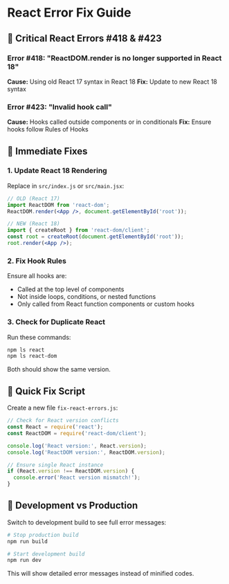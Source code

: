 # React Error Fix Guide

## 🚨 Critical React Errors #418 & #423

### Error #418: "ReactDOM.render is no longer supported in React 18"
**Cause:** Using old React 17 syntax in React 18
**Fix:** Update to new React 18 syntax

### Error #423: "Invalid hook call"
**Cause:** Hooks called outside components or in conditionals
**Fix:** Ensure hooks follow Rules of Hooks

## 🔧 Immediate Fixes

### 1. Update React 18 Rendering
Replace in `src/index.js` or `src/main.jsx`:

```jsx
// OLD (React 17)
import ReactDOM from 'react-dom';
ReactDOM.render(<App />, document.getElementById('root'));

// NEW (React 18)
import { createRoot } from 'react-dom/client';
const root = createRoot(document.getElementById('root'));
root.render(<App />);
```

### 2. Fix Hook Rules
Ensure all hooks are:
- Called at the top level of components
- Not inside loops, conditions, or nested functions
- Only called from React function components or custom hooks

### 3. Check for Duplicate React
Run these commands:
```bash
npm ls react
npm ls react-dom
```

Both should show the same version.

## 🎯 Quick Fix Script

Create a new file `fix-react-errors.js`:

```jsx
// Check for React version conflicts
const React = require('react');
const ReactDOM = require('react-dom/client');

console.log('React version:', React.version);
console.log('ReactDOM version:', ReactDOM.version);

// Ensure single React instance
if (React.version !== ReactDOM.version) {
  console.error('React version mismatch!');
}
```

## 📱 Development vs Production

Switch to development build to see full error messages:

```bash
# Stop production build
npm run build

# Start development build
npm run dev
```

This will show detailed error messages instead of minified codes.
